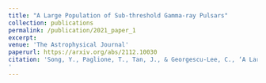```yaml
---
title: "A Large Population of Sub-threshold Gamma-ray Pulsars"
collection: publications
permalink: /publication/2021_paper_1
excerpt: 
venue: 'The Astrophysical Journal'
paperurl: https://arxiv.org/abs/2112.10030
citation: 'Song, Y., Paglione, T., Tan, J., & Georgescu-Lee, C., ‘A Large Population of Sub-threshold Gamma-ray Pulsars’ in review
'
---
```

